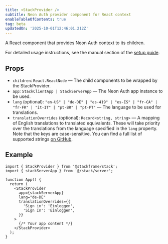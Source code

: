 ```yaml
---
title: <StackProvider />
subtitle: Neon Auth provider component for React context
enableTableOfContents: true
tag: beta
updatedOn: '2025-10-01T12:46:01.212Z'
---
```


A React component that provides Neon Auth context to its children.

For detailed usage instructions, see the manual section of the [setup guide](/docs/neon-auth).

## Props

- `children`: `React.ReactNode` — The child components to be wrapped by the StackProvider.
- `app`: `StackClientApp | StackServerApp` — The Neon Auth app instance to be used.
- `lang` (optional): `"en-US" | "de-DE" | "es-419" | "es-ES" | "fr-CA" | "fr-FR" | "it-IT" | "pt-BR" | "pt-PT"` — The language to be used for translations.
- `translationOverrides` (optional): `Record<string, string>` — A mapping of English translations to translated equivalents. These will take priority over the translations from the language specified in the `lang` property. Note that the keys are case-sensitive. You can find a full list of supported strings [on GitHub](https://github.com/stack-auth/stack-auth/blob/dev/packages/template/src/generated/quetzal-translations.ts).

## Example

```tsx title="layout.tsx"
import { StackProvider } from '@stackframe/stack';
import { stackServerApp } from '@/stack/server';

function App() {
  return (
    <StackProvider
      app={stackServerApp}
      lang="de-DE"
      translationOverrides={{
        'Sign in': 'Einloggen',
        'Sign In': 'Einloggen',
      }}
    >
      {/* Your app content */}
    </StackProvider>
  );
}
```
